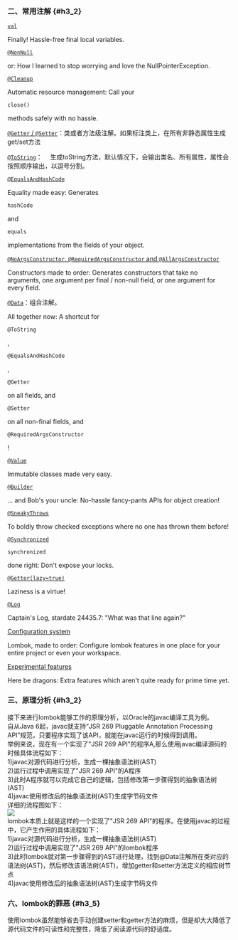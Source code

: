 ### 二、常用注解 {#h3_2}

[`val`](https://projectlombok.org/features/val.html)

Finally! Hassle-free final local variables.

[`@NonNull`](https://projectlombok.org/features/NonNull.html)

or: How I learned to stop worrying and love the NullPointerException.

[`@Cleanup`](https://projectlombok.org/features/Cleanup.html)

Automatic resource management: Call your

`close()`

methods safely with no hassle.

[`@Getter` / `@Setter`](https://projectlombok.org/features/GetterSetter.html)：类或者方法级注解。如果标注类上，在所有非静态属性生成get/set方法

[`@ToString`](https://projectlombok.org/features/ToString.html)：  生成toString方法，默认情况下，会输出类名、所有属性，属性会按照顺序输出，以逗号分割。

[`@EqualsAndHashCode`](https://projectlombok.org/features/EqualsAndHashCode.html)

Equality made easy: Generates

`hashCode`

and

`equals`

implementations from the fields of your object.

[`@NoArgsConstructor`, `@RequiredArgsConstructor` and `@AllArgsConstructor`](https://projectlombok.org/features/Constructor.html)

Constructors made to order: Generates constructors that take no arguments, one argument per final / non-null field, or one argument for every field.

[`@Data`](https://projectlombok.org/features/Data.html)：组合注解。

All together now: A shortcut for

`@ToString`

,

`@EqualsAndHashCode`

,

`@Getter`

on all fields, and

`@Setter`

on all non-final fields, and

`@RequiredArgsConstructor`

!

[`@Value`](https://projectlombok.org/features/Value.html)

Immutable classes made very easy.

[`@Builder`](https://projectlombok.org/features/Builder.html)

... and Bob's your uncle: No-hassle fancy-pants APIs for object creation!

[`@SneakyThrows`](https://projectlombok.org/features/SneakyThrows.html)

To boldly throw checked exceptions where no one has thrown them before!

[`@Synchronized`](https://projectlombok.org/features/Synchronized.html)

`synchronized`

done right: Don't expose your locks.

[`@Getter(lazy=true)`](https://projectlombok.org/features/GetterLazy.html)

Laziness is a virtue!

[`@Log`](https://projectlombok.org/features/Log.html)

Captain's Log, stardate 24435.7: "What was that line again?"

[Configuration system](https://projectlombok.org/features/configuration.html)

Lombok, made to order: Configure lombok features in one place for your entire project or even your workspace.

[Experimental features](https://projectlombok.org/features/experimental/index.html)

Here be dragons: Extra features which aren't quite ready for prime time yet.

### 三、原理分析 {#h3_2}

接下来进行lombok能够工作的原理分析，以Oracle的javac编译工具为例。  
 自从Java 6起，javac就支持“JSR 269 Pluggable Annotation Processing API”规范，只要程序实现了该API，就能在javac运行的时候得到调用。  
 举例来说，现在有一个实现了"JSR 269 API"的程序A,那么使用javac编译源码的时候具体流程如下：  
 1\)javac对源代码进行分析，生成一棵抽象语法树\(AST\)  
 2\)运行过程中调用实现了"JSR 269 API"的A程序  
 3\)此时A程序就可以完成它自己的逻辑，包括修改第一步骤得到的抽象语法树\(AST\)  
 4\)javac使用修改后的抽象语法树\(AST\)生成字节码文件  
 详细的流程图如下：  
![](http://static.oschina.net/uploads/img/201509/24190818_h0nL.jpg)  
 lombok本质上就是这样的一个实现了"JSR 269 API"的程序。在使用javac的过程中，它产生作用的具体流程如下：  
 1\)javac对源代码进行分析，生成一棵抽象语法树\(AST\)  
 2\)运行过程中调用实现了"JSR 269 API"的lombok程序  
 3\)此时lombok就对第一步骤得到的AST进行处理，找到@Data注解所在类对应的语法树\(AST\)，然后修改该语法树\(AST\)，增加getter和setter方法定义的相应树节点  
 4\)javac使用修改后的抽象语法树\(AST\)生成字节码文件

### 六、lombok的罪恶 {#h3_5}

使用lombok虽然能够省去手动创建setter和getter方法的麻烦，但是却大大降低了源代码文件的可读性和完整性，降低了阅读源代码的舒适度。

